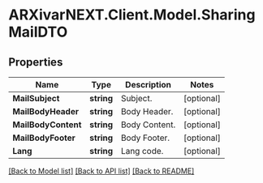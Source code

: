 # ARXivarNEXT.Client.Model.SharingMailDTO
## Properties

Name | Type | Description | Notes
------------ | ------------- | ------------- | -------------
**MailSubject** | **string** | Subject. | [optional] 
**MailBodyHeader** | **string** | Body Header. | [optional] 
**MailBodyContent** | **string** | Body Content. | [optional] 
**MailBodyFooter** | **string** | Body Footer. | [optional] 
**Lang** | **string** | Lang code. | [optional] 

[[Back to Model list]](../README.md#documentation-for-models) [[Back to API list]](../README.md#documentation-for-api-endpoints) [[Back to README]](../README.md)

